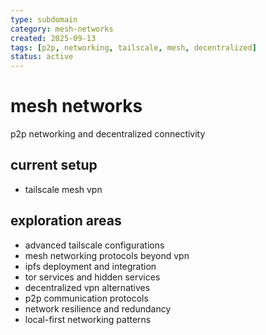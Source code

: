 ```yaml
---
type: subdomain
category: mesh-networks
created: 2025-09-13
tags: [p2p, networking, tailscale, mesh, decentralized]
status: active
---
```


# mesh networks

p2p networking and decentralized connectivity

## current setup
- tailscale mesh vpn

## exploration areas
- advanced tailscale configurations
- mesh networking protocols beyond vpn
- ipfs deployment and integration
- tor services and hidden services
- decentralized vpn alternatives
- p2p communication protocols
- network resilience and redundancy
- local-first networking patterns